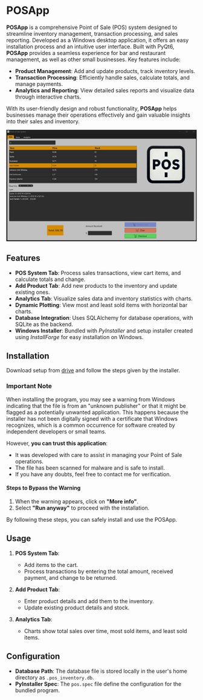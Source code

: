 # POSApp

**POSApp** is a comprehensive Point of Sale (POS) system designed to streamline inventory management, transaction processing, and sales reporting. Developed as a Windows desktop application, it offers an easy installation process and an intuitive user interface. Built with PyQt6, **POSApp** provides a seamless experience for bar and restaurant management, as well as other small businesses. Key features include:

- **Product Management**: Add and update products, track inventory levels.
- **Transaction Processing**: Efficiently handle sales, calculate totals, and manage payments.
- **Analytics and Reporting**: View detailed sales reports and visualize data through interactive charts.

With its user-friendly design and robust functionality, **POSApp** helps businesses manage their operations effectively and gain valuable insights into their sales and inventory.

![POSApp Gif](assets\posapp.gif)

## Features

- **POS System Tab**: Process sales transactions, view cart items, and calculate totals and change.
- **Add Product Tab**: Add new products to the inventory and update existing ones.
- **Analytics Tab**: Visualize sales data and inventory statistics with charts.
- **Dynamic Plotting**: View most and least sold items with horizontal bar charts.
- **Database Integration**: Uses SQLAlchemy for database operations, with SQLite as the backend.
- **Windows Installer**: Bundled with *PyInstaller* and setup installer created using *InstallForge* for easy installation on Windows.

## Installation

Download setup from [drive](https://drive.google.com/file/d/13LjpoL5892c4EIVMrnrFJc7Y_U_l1vbk/view?usp=drive_link) and follow the steps given by the installer.

### **Important Note**

When installing the program, you may see a warning from Windows indicating that the file is from an "unknown publisher" or that it might be flagged as a potentially unwanted application. This happens because the installer has not been digitally signed with a certificate that Windows recognizes, which is a common occurrence for software created by independent developers or small teams.

However, **you can trust this application**:

- It was developed with care to assist in managing your Point of Sale operations.
- The file has been scanned for malware and is safe to install.
- If you have any doubts, feel free to contact me for verification.

#### **Steps to Bypass the Warning**

1. When the warning appears, click on **"More info"**.
2. Select **"Run anyway"** to proceed with the installation.

By following these steps, you can safely install and use the POSApp.

## Usage

1. **POS System Tab**:
    - Add items to the cart.
    - Process transactions by entering the total amount, received payment, and change to be returned.

2. **Add Product Tab**:
    - Enter product details and add them to the inventory.
    - Update existing product details and stock.

3. **Analytics Tab**:
    - Charts show total sales over time, most sold items, and least sold items.

## Configuration

- **Database Path**: The database file is stored locally in the user's home directory as `.pos_inventory.db`.
- **PyInstaller Spec**: The `pos.spec` file define the configuration for the bundled program.
